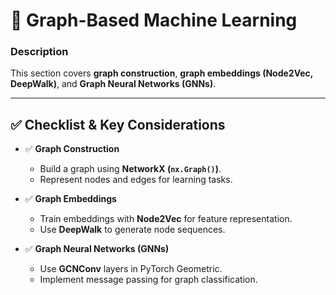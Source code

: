 # 📖 Graph-Based Machine Learning

### **Description**  
This section covers **graph construction**, **graph embeddings (Node2Vec, DeepWalk)**, and **Graph Neural Networks (GNNs)**.

---

## ✅ **Checklist & Key Considerations**  

- ✅ **Graph Construction**  
  - Build a graph using **NetworkX (`nx.Graph()`)**.  
  - Represent nodes and edges for learning tasks.  

- ✅ **Graph Embeddings**  
  - Train embeddings with **Node2Vec** for feature representation.  
  - Use **DeepWalk** to generate node sequences.  

- ✅ **Graph Neural Networks (GNNs)**  
  - Use **GCNConv** layers in PyTorch Geometric.  
  - Implement message passing for graph classification.  
